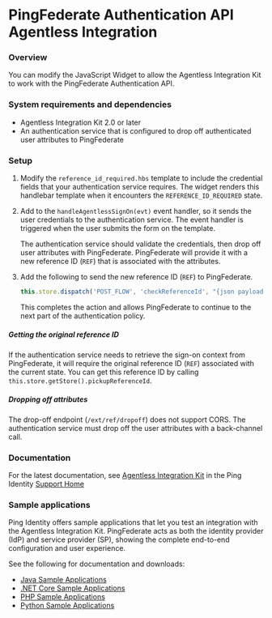 # PingFederate Authentication API Agentless Integration

### Overview
You can modify the JavaScript Widget to allow the Agentless Integration Kit to work with the PingFederate Authentication API.

### System requirements and dependencies
* Agentless Integration Kit 2.0 or later
* An authentication service that is configured to drop off authenticated user attributes to PingFederate

### Setup

1. Modify the `reference_id_required.hbs` template to include the credential fields that your authentication service requires. The widget renders this handlebar template when it encounters the `REFERENCE_ID_REQUIRED` state.

1. Add to the `handleAgentlessSignOn(evt)` event handler, so it sends the user credentials to the authentication service. The event handler is triggered when the user submits the form on the template.

	The authentication service should validate the credentials, then drop off user attributes with PingFederate. PingFederate will provide it with a new reference ID (`REF`) that is associated with the attributes.
    
1. Add the following to send the new reference ID (`REF`) to PingFederate.

	```js
  	this.store.dispatch('POST_FLOW', 'checkReferenceId', "{json payload with referenceId}")
	```

	This completes the action and allows PingFederate to continue to the next part of the authentication policy. 

##### Getting the original reference ID
If the authentication service needs to retrieve the sign-on context from PingFederate, it will require the original reference ID (`REF`) associated with the current state. You can get this reference ID by calling `this.store.getStore().pickupReferenceId`.


##### Dropping off attributes
The drop-off endpoint (`/ext/ref/dropoff`) does not support CORS. The authentication service must drop off the user attributes with a back-channel call.


### Documentation

For the latest documentation, see [Agentless Integration Kit](https://docs.pingidentity.com/integrations/agentless/pf_agentless_ik.html) in the Ping Identity [Support Home](https://support.pingidentity.com)


### Sample applications

Ping Identity offers sample applications that let you test an integration with the Agentless Integration Kit. PingFederate acts as both the identity provider (IdP) and service provider (SP), showing the complete end-to-end configuration and user experience.

See the following for documentation and downloads:
* [Java Sample Applications](https://github.com/pingidentity/pf-agentless-ik-sample-java)
* [.NET Core Sample Applications](https://github.com/pingidentity/pf-agentless-ik-sample-dotnet-core)
* [PHP Sample Applications](https://github.com/pingidentity/pf-agentless-ik-sample-php)
* [Python Sample Applications](https://github.com/pingidentity/pf-agentless-ik-sample-python)
